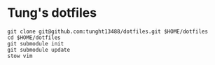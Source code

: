Tung's dotfiles
========

    git clone git@github.com:tunght13488/dotfiles.git $HOME/dotfiles
    cd $HOME/dotfiles
    git submodule init
    git submodule update
    stow vim
